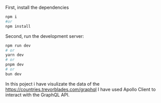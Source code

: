 First, install the dependencies

```bash
npm i
#or
npm install
```

Second, run the development server:

```bash
npm run dev
# or
yarn dev
# or
pnpm dev
# or
bun dev
```

In this poject i have visulizate the data of the https://countries.trevorblades.com/graphql
I have used Apollo Client to interact with the GraphQL API.
